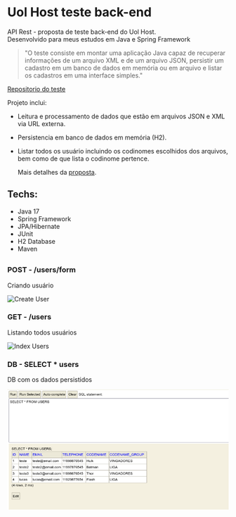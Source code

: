 # Uol Host teste back-end
API Rest - proposta de teste back-end do Uol Host. <br />
Desenvolvido para meus estudos em Java e Spring Framework

> "O teste consiste em montar uma aplicação Java capaz de recuperar informações de um arquivo XML e de um arquivo JSON, persistir um cadastro em um banco de dados em memória ou em arquivo e listar os cadastros em uma interface simples." <br />

[Repositorio do teste](https://github.com/uolhost/test-backEnd-Java)

Projeto inclui:
- Leitura e processamento de dados que estão em arquivos JSON e XML via URL externa.
- Persistencia em banco de dados em memória (H2). 
- Listar todos os usuário incluindo os codinomes escolhidos dos arquivos, bem como de que lista o codinome pertence.

  Mais detalhes da [proposta](https://github.com/uolhost/test-backEnd-Java).

## Techs:
  - Java 17
  - Spring Framework
  - JPA/Hibernate
  - JUnit
  - H2 Database
  - Maven
    

## 

### POST - /users/form
Criando usuário

![Create User](github/imgs/uoltest-post.png)

### GET - /users
Listando todos usuários

![Index Users](github/imgs/uoltest-get.png)

### DB - SELECT * users
DB com os dados persistidos

![Persistence Layer](github/imgs/db_persist.png)
